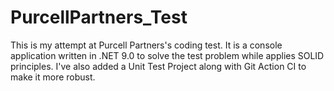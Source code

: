 # PurcellPartners_Test
This is my attempt at Purcell Partners's coding test. It is a console application written in .NET 9.0 to solve the test problem while applies SOLID principles. I've also added a Unit Test Project along with Git Action CI to make it more robust.
